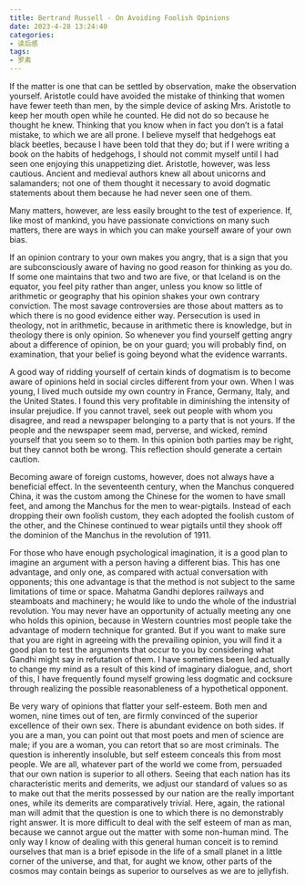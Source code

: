 ```yaml
---
title: Bertrand Russell - On Avoiding Foolish Opinions
date: 2023-4-28 13:24:40
categories: 
- 读后感
tags:
- 罗素
---
```


If the matter is one that can be settled by observation, make the observation yourself. Aristotle could have avoided the mistake of thinking that women have fewer teeth than men, by the simple device of asking Mrs. Aristotle to keep her mouth open while he counted. He did not do so because he thought he knew. Thinking that you know when in fact you don’t is a fatal mistake, to which we are all prone. I believe myself that hedgehogs eat black beetles, because I have been told that they do; but if I were writing a book on the habits of hedgehogs, I should not commit myself until I had seen one enjoying this unappetizing diet. Aristotle, however, was less cautious. Ancient and medieval authors knew all about unicorns and salamanders; not one of them thought it necessary to avoid dogmatic statements about them because he had never seen one of them.

Many matters, however, are less easily brought to the test of experience. If, like most of mankind, you have passionate convictions on many such matters, there are ways in which you can make yourself aware of your own bias.

If an opinion contrary to your own makes you angry, that is a sign that you are subconsciously aware of having no good reason for thinking as you do. If some one maintains that two and two are five, or that Iceland is on the equator, you feel pity rather than anger, unless you know so little of arithmetic or geography that his opinion shakes your own contrary conviction. The most savage controversies are those about matters as to which there is no good evidence either way. Persecution is used in theology, not in arithmetic, because in arithmetic there is knowledge, but in theology there is only opinion. So whenever you find yourself getting angry about a difference of opinion, be on your guard; you will probably find, on examination, that your belief is going beyond what the evidence warrants.

A good way of ridding yourself of certain kinds of dogmatism is to become aware of opinions held in social circles different from your own. When I was young, I lived much outside my own country in France, Germany, Italy, and the United States. I found this very profitable in diminishing the intensity of insular prejudice. If you cannot travel, seek out people with whom you disagree, and read a newspaper belonging to a party that is not yours. If the people and the newspaper seem mad, perverse, and wicked, remind yourself that you seem so to them. In this opinion both parties may be right, but they cannot both be wrong. This reflection should generate a certain caution.

Becoming aware of foreign customs, however, does not always have a beneficial effect. In the seventeenth century, when the Manchus conquered China, it was the custom among the Chinese for the women to have small feet, and among the Manchus for the men to wear-pigtails. Instead of each dropping their own foolish custom, they each adopted the foolish custom of the other, and the Chinese continued to wear pigtails until they shook off the dominion of the Manchus in the revolution of 1911.

For those who have enough psychological imagination, it is a good plan to imagine an argument with a person having a different bias. This has one advantage, and only one, as compared with actual conversation with opponents; this one advantage is that the method is not subject to the same limitations of time or space. Mahatma Gandhi deplores railways and steamboats and machinery; he would like to undo the whole of the industrial revolution. You may never have an opportunity of actually meeting any one who holds this opinion, because in Western countries most people take the advantage of modern technique for granted. But if you want to make sure that you are right in agreeing with the prevailing opinion, you will find it a good plan to test the arguments that occur to you by considering what Gandhi might say in refutation of them. I have sometimes been led actually to change my mind as a result of this kind of imaginary dialogue, and, short of this, I have frequently found myself growing less dogmatic and cocksure through realizing the possible reasonableness of a hypothetical opponent.

Be very wary of opinions that flatter your self-esteem. Both men and women, nine times out of ten, are firmly convinced of the superior excellence of their own sex. There is abundant evidence on both sides. If you are a man, you can point out that most poets and men of science are male; if you are a woman, you can retort that so are most criminals. The question is inherently insoluble, but self esteem conceals this from most people. We are all, whatever part of the world we come from, persuaded that our own nation is superior to all others. Seeing that each nation has its characteristic merits and demerits, we adjust our standard of values so as to make out that the merits possessed by our nation are the really important ones, while its demerits are comparatively trivial. Here, again, the rational man will admit that the question is one to which there is no demonstrably right answer. It is more difficult to deal with the self esteem of man as man, because we cannot argue out the matter with some non-human mind. The only way I know of dealing with this general human conceit is to remind ourselves that man is a brief episode in the life of a small planet in a little corner of the universe, and that, for aught we know, other parts of the cosmos may contain beings as superior to ourselves as we are to jellyfish.

